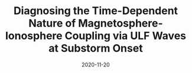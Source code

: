 ---
title: "Diagnosing the Time-Dependent Nature of Magnetosphere-Ionosphere Coupling via ULF Waves at Substorm Onset"
collection: publications
permalink: /publication/2020-11-20-Smith_b
excerpt: ' '
date: 2020-11-20
venue: 'Journal of Geophysical Research: Space Physics'
paperurl: ' https://doi.org/10.1029/2020JA028573'
citation: 'Smith, A. W., Rae, I. J., Forsyth, C., Watt, C. E. J., Murphy, K. R., &amp; Mann, I. R. (2020). Diagnosing the time-dependent nature of magnetosphere-ionosphere coupling via ULF waves at substorm onset. Journal of Geophysical Research: Space Physics, 125, e2020JA028573.'
---